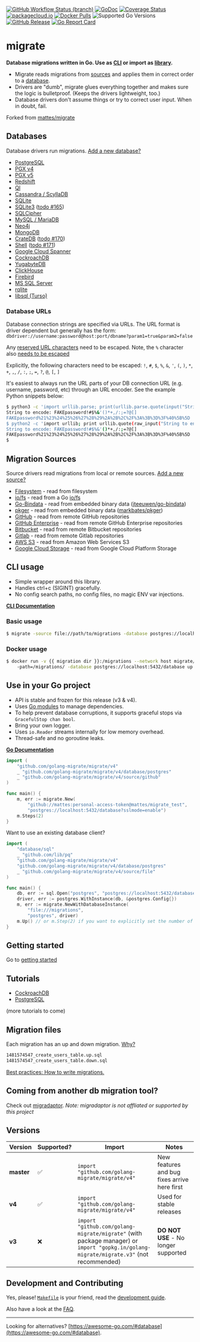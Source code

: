 [![GitHub Workflow Status (branch)](https://img.shields.io/github/actions/workflow/status/golang-migrate/migrate/ci.yaml?branch=master)](https://github.com/golang-migrate/migrate/actions/workflows/ci.yaml?query=branch%3Amaster)
[![GoDoc](https://pkg.go.dev/badge/github.com/golang-migrate/migrate)](https://pkg.go.dev/github.com/golang-migrate/migrate/v4)
[![Coverage Status](https://img.shields.io/coveralls/github/golang-migrate/migrate/master.svg)](https://coveralls.io/github/golang-migrate/migrate?branch=master)
[![packagecloud.io](https://img.shields.io/badge/deb-packagecloud.io-844fec.svg)](https://packagecloud.io/golang-migrate/migrate?filter=debs)
[![Docker Pulls](https://img.shields.io/docker/pulls/migrate/migrate.svg)](https://hub.docker.com/r/migrate/migrate/)
![Supported Go Versions](https://img.shields.io/badge/Go-1.21%2C%201.22-lightgrey.svg)
[![GitHub Release](https://img.shields.io/github/release/golang-migrate/migrate.svg)](https://github.com/golang-migrate/migrate/releases)
[![Go Report Card](https://goreportcard.com/badge/github.com/golang-migrate/migrate/v4)](https://goreportcard.com/report/github.com/golang-migrate/migrate/v4)

# migrate

**Database migrations written in Go. Use as [CLI](#cli-usage) or import as [library](#use-in-your-go-project).**

- Migrate reads migrations from [sources](#migration-sources)
  and applies them in correct order to a [database](#databases).
- Drivers are "dumb", migrate glues everything together and makes sure the logic is bulletproof.
  (Keeps the drivers lightweight, too.)
- Database drivers don't assume things or try to correct user input. When in doubt, fail.

Forked from [mattes/migrate](https://github.com/mattes/migrate)

## Databases

Database drivers run migrations. [Add a new database?](database/driver.go)

- [PostgreSQL](database/postgres)
- [PGX v4](database/pgx)
- [PGX v5](database/pgx/v5)
- [Redshift](database/redshift)
- [Ql](database/ql)
- [Cassandra / ScyllaDB](database/cassandra)
- [SQLite](database/sqlite)
- [SQLite3](database/sqlite3) ([todo #165](https://github.com/mattes/migrate/issues/165))
- [SQLCipher](database/sqlcipher)
- [MySQL / MariaDB](database/mysql)
- [Neo4j](database/neo4j)
- [MongoDB](database/mongodb)
- [CrateDB](database/crate) ([todo #170](https://github.com/mattes/migrate/issues/170))
- [Shell](database/shell) ([todo #171](https://github.com/mattes/migrate/issues/171))
- [Google Cloud Spanner](database/spanner)
- [CockroachDB](database/cockroachdb)
- [YugabyteDB](database/yugabytedb)
- [ClickHouse](database/clickhouse)
- [Firebird](database/firebird)
- [MS SQL Server](database/sqlserver)
- [rqlite](database/rqlite)
- [libsql (Turso)](database/libsql)

### Database URLs

Database connection strings are specified via URLs. The URL format is driver dependent but generally has the form: `dbdriver://username:password@host:port/dbname?param1=true&param2=false`

Any [reserved URL characters](https://en.wikipedia.org/wiki/Percent-encoding#Percent-encoding_reserved_characters) need to be escaped. Note, the `%` character also [needs to be escaped](https://en.wikipedia.org/wiki/Percent-encoding#Percent-encoding_the_percent_character)

Explicitly, the following characters need to be escaped:
`!`, `#`, `$`, `%`, `&`, `'`, `(`, `)`, `*`, `+`, `,`, `/`, `:`, `;`, `=`, `?`, `@`, `[`, `]`

It's easiest to always run the URL parts of your DB connection URL (e.g. username, password, etc) through an URL encoder. See the example Python snippets below:

```bash
$ python3 -c 'import urllib.parse; print(urllib.parse.quote(input("String to encode: "), ""))'
String to encode: FAKEpassword!#$%&'()*+,/:;=?@[]
FAKEpassword%21%23%24%25%26%27%28%29%2A%2B%2C%2F%3A%3B%3D%3F%40%5B%5D
$ python2 -c 'import urllib; print urllib.quote(raw_input("String to encode: "), "")'
String to encode: FAKEpassword!#$%&'()*+,/:;=?@[]
FAKEpassword%21%23%24%25%26%27%28%29%2A%2B%2C%2F%3A%3B%3D%3F%40%5B%5D
$
```

## Migration Sources

Source drivers read migrations from local or remote sources. [Add a new source?](source/driver.go)

- [Filesystem](source/file) - read from filesystem
- [io/fs](source/iofs) - read from a Go [io/fs](https://pkg.go.dev/io/fs#FS)
- [Go-Bindata](source/go_bindata) - read from embedded binary data ([jteeuwen/go-bindata](https://github.com/jteeuwen/go-bindata))
- [pkger](source/pkger) - read from embedded binary data ([markbates/pkger](https://github.com/markbates/pkger))
- [GitHub](source/github) - read from remote GitHub repositories
- [GitHub Enterprise](source/github_ee) - read from remote GitHub Enterprise repositories
- [Bitbucket](source/bitbucket) - read from remote Bitbucket repositories
- [Gitlab](source/gitlab) - read from remote Gitlab repositories
- [AWS S3](source/aws_s3) - read from Amazon Web Services S3
- [Google Cloud Storage](source/google_cloud_storage) - read from Google Cloud Platform Storage

## CLI usage

- Simple wrapper around this library.
- Handles ctrl+c (SIGINT) gracefully.
- No config search paths, no config files, no magic ENV var injections.

**[CLI Documentation](cmd/migrate)**

### Basic usage

```bash
$ migrate -source file://path/to/migrations -database postgres://localhost:5432/database up 2
```

### Docker usage

```bash
$ docker run -v {{ migration dir }}:/migrations --network host migrate/migrate
    -path=/migrations/ -database postgres://localhost:5432/database up 2
```

## Use in your Go project

- API is stable and frozen for this release (v3 & v4).
- Uses [Go modules](https://golang.org/cmd/go/#hdr-Modules__module_versions__and_more) to manage dependencies.
- To help prevent database corruptions, it supports graceful stops via `GracefulStop chan bool`.
- Bring your own logger.
- Uses `io.Reader` streams internally for low memory overhead.
- Thread-safe and no goroutine leaks.

**[Go Documentation](https://pkg.go.dev/github.com/golang-migrate/migrate/v4)**

```go
import (
    "github.com/golang-migrate/migrate/v4"
    _ "github.com/golang-migrate/migrate/v4/database/postgres"
    _ "github.com/golang-migrate/migrate/v4/source/github"
)

func main() {
    m, err := migrate.New(
        "github://mattes:personal-access-token@mattes/migrate_test",
        "postgres://localhost:5432/database?sslmode=enable")
    m.Steps(2)
}
```

Want to use an existing database client?

```go
import (
    "database/sql"
    _ "github.com/lib/pq"
    "github.com/golang-migrate/migrate/v4"
    "github.com/golang-migrate/migrate/v4/database/postgres"
    _ "github.com/golang-migrate/migrate/v4/source/file"
)

func main() {
    db, err := sql.Open("postgres", "postgres://localhost:5432/database?sslmode=enable")
    driver, err := postgres.WithInstance(db, &postgres.Config{})
    m, err := migrate.NewWithDatabaseInstance(
        "file:///migrations",
        "postgres", driver)
    m.Up() // or m.Step(2) if you want to explicitly set the number of migrations to run
}
```

## Getting started

Go to [getting started](GETTING_STARTED.md)

## Tutorials

- [CockroachDB](database/cockroachdb/TUTORIAL.md)
- [PostgreSQL](database/postgres/TUTORIAL.md)

(more tutorials to come)

## Migration files

Each migration has an up and down migration. [Why?](FAQ.md#why-two-separate-files-up-and-down-for-a-migration)

```bash
1481574547_create_users_table.up.sql
1481574547_create_users_table.down.sql
```

[Best practices: How to write migrations.](MIGRATIONS.md)

## Coming from another db migration tool?

Check out [migradaptor](https://github.com/musinit/migradaptor/).
_Note: migradaptor is not affliated or supported by this project_

## Versions

| Version    | Supported?         | Import                                                                                                                                 | Notes                                        |
| ---------- | ------------------ | -------------------------------------------------------------------------------------------------------------------------------------- | -------------------------------------------- |
| **master** | :white_check_mark: | `import "github.com/golang-migrate/migrate/v4"`                                                                                        | New features and bug fixes arrive here first |
| **v4**     | :white_check_mark: | `import "github.com/golang-migrate/migrate/v4"`                                                                                        | Used for stable releases                     |
| **v3**     | :x:                | `import "github.com/golang-migrate/migrate"` (with package manager) or `import "gopkg.in/golang-migrate/migrate.v3"` (not recommended) | **DO NOT USE** - No longer supported         |

## Development and Contributing

Yes, please! [`Makefile`](Makefile) is your friend,
read the [development guide](CONTRIBUTING.md).

Also have a look at the [FAQ](FAQ.md).

---

Looking for alternatives? [https://awesome-go.com/#database](https://awesome-go.com/#database).

